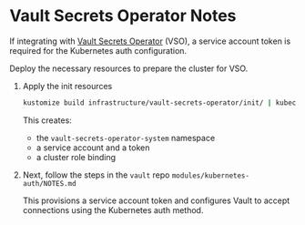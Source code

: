 # Vault Secrets Operator Notes

If integrating with [Vault Secrets Operator](https://github.com/hashicorp/vault-secrets-operator) (VSO), a service account token is required for the Kubernetes auth configuration.

Deploy the necessary resources to prepare the cluster for VSO.

1. Apply the init resources

    ```bash
    kustomize build infrastructure/vault-secrets-operator/init/ | kubectl apply -f -
    ```

    This creates:

    - the `vault-secrets-operator-system` namespace
    - a service account and a token
    - a cluster role binding

1. Next, follow the steps in the `vault` repo `modules/kubernetes-auth/NOTES.md`

    This provisions a service account token and configures Vault to accept connections using the Kubernetes auth method.
